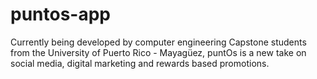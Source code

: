 # puntos-app
Currently being developed by computer engineering Capstone students from the University of Puerto Rico - Mayagüez, puntOs is a new take on social media, digital marketing and rewards based promotions.
